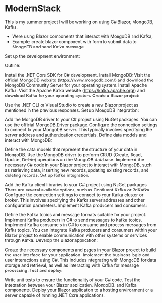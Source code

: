 # ModernStack
This is my summer project I will be working on using C# Blazor, MongoDB, Kafka.
- Were using Blazor components that interact with MongoDB and Kafka, 
- Example: create blazor component with form to submit data to MongoDB and send Kafka message.

Set up the development environment:

Outline: 

Install the .NET Core SDK for C# development.
Install MongoDB: Visit the official MongoDB website (https://www.mongodb.com/) and download the MongoDB Community Server for your operating system.
Install Apache Kafka: Visit the Apache Kafka website (https://kafka.apache.org/) and download Kafka for your operating system.
Create a Blazor project:

Use the .NET CLI or Visual Studio to create a new Blazor project as mentioned in the previous responses.
Set up MongoDB integration:

Add the MongoDB driver to your C# project using NuGet packages. You can use the official MongoDB.Driver package.
Configure the connection settings to connect to your MongoDB server. This typically involves specifying the server address and authentication credentials.
Define data models and interact with MongoDB:

Define the data models that represent the structure of your data in MongoDB.
Use the MongoDB driver to perform CRUD (Create, Read, Update, Delete) operations on the MongoDB database.
Implement the necessary C# code in your Blazor project to interact with MongoDB, such as retrieving data, inserting new records, updating existing records, and deleting records.
Set up Kafka integration:

Add the Kafka client libraries to your C# project using NuGet packages. There are several available options, such as Confluent.Kafka or RdKafka.
Configure the connection settings to connect to your Kafka cluster or broker. This involves specifying the Kafka server addresses and other configuration parameters.
Implement Kafka producers and consumers:

Define the Kafka topics and message formats suitable for your project.
Implement Kafka producers in C# to send messages to Kafka topics.
Implement Kafka consumers in C# to consume and process messages from Kafka topics.
You can integrate Kafka producers and consumers within your Blazor project to enable communication with other systems or services through Kafka.
Develop the Blazor application:

Create the necessary components and pages in your Blazor project to build the user interface for your application.
Implement the business logic and user interactions using C#. This includes integrating with MongoDB for data storage and retrieval, as well as interacting with Kafka for message processing.
Test and deploy:

Write unit tests to ensure the functionality of your C# code.
Test the integration between your Blazor application, MongoDB, and Kafka components.
Deploy your Blazor application to a hosting environment or a server capable of running .NET Core applications.
